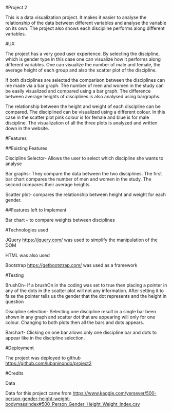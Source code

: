 #Project 2

This is a data visualization project. It makes it easier to analyse the relationship of the data between different variables and analyse the variable on its own. The project also shows each discipline performs along different variables.

#UX

The project has a very good user experience. By selecting the discipline, which is gender type in this case one can visualize how it performs along different variables. One can visualize the number of male and female, the average height of each group and also the scatter plot of the discipline.

If both disciplines are selected the comparison between the disciplines can me made via a bar graph. The number of men and women in the study can be easily visualized and compared using a bar graph. The difference between average heights of disciplines is also analysed using bargraphs.

The relationship between the height and weight of each discipline can be compared. The disciplined can be visualized using a different colour. In this case in the scatter plot pink colour is for female and blue is for male discipline.
The visualization of all the three plots is analyzed and written down in the website.

#Features

##Existing Features

Discipline Selector- Allows the user to select which discipline she wants to analyse

Bar graphs- They compare the data between the two disciplines. The first bar chart compares the number of men and women in the study. The second compares their average heights.

Scatter plot- compares the relationship between height and weight for each gender. 

##Features left to Implement

Bar chart – to compare weights between disciplines

#Technologies used

JQuery https://jquery.com/ was used to simplify the manipulation of the DOM

HTML was also used

Bootstrap https://getbootstrap.com/ was used as a framework

#Testing

BrushOn- If a brushOn in the coding was set to true then placing a pointer in any of the dots in the scatter plot will not any information. After setting it to false the pointer tells us the gender that the dot represents and the height in question

Discipline selection- Selecting one discipline result in a single bar been shown in any graph and scatter dot that are appearing will only for one colour. Changing to both plots then all the bars and dots appears.

Barchart- Clicking on one bar allows only one discipline bar and dots to appear like in the discipline selection.

#Deployment

The project was deployed to gIthub
https://github.com/lubaninondo/project2


#Credits

Data

Data for this project came from https://www.kaggle.com/yersever/500-person-gender-height-weight-bodymassindex#500_Person_Gender_Height_Weight_Index.csv

